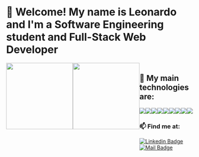 <h1>👋 Welcome! My name is Leonardo and I'm a Software Engineering student and Full-Stack Web Developer</h1>

<div style="display: flex">
<img height="180em" src="https://github-readme-stats.vercel.app/api?username=leonardonegrao&show_icons=true&theme=tokyonight&include_all_commits=true&count_private=true"/>
<img height="180em" src="https://github-readme-stats.vercel.app/api/top-langs/?username=leonardonegrao&show_icons=true&theme=tokyonight&include_all_commits=true&count_private=true&layout=compact"/>
<div>
  
<section>
  <h2>💎 My main technologies are:</h2>
  <div style="display: flex; flex-direction: row;">
    <img src="https://img.shields.io/badge/-HTML5-E34F26?style=flat-square&logo=html5&logoColor=white" />
    <img src="https://img.shields.io/badge/-CSS3-1572B6?style=flat-square&logo=css3" />
    <img src="https://img.shields.io/badge/-JavaScript-yellow?style=flat-square&logo=javascript" />
    <img src="https://img.shields.io/badge/-TypeScript-black?style=flat-square&logo=typescript" />
    <img src="https://img.shields.io/badge/-React-informational?style=flat-square&logo=react" />
    <img src="https://img.shields.io/badge/-Nodejs-lightgreen?style=flat-square&logo=node-dot-js" />
    <img src="https://img.shields.io/badge/-Docker-black?style=flat-square&logo=docker" />
    <img src="https://img.shields.io/badge/Amazon%20AWS-232F3E?style=flat-square&logo=amazon-aws" />
    <img src="https://img.shields.io/badge/-Figma-red?style=flat-square&logo=Figma&logoColor=white" />
  </div>
</section>

### 📫 Find me at:
  
[![Linkedin Badge](https://img.shields.io/badge/Linkedin-blue?style=flat-square&logo=linkedin)](https://www.linkedin.com/in/leonardo-negrao)
[![Mail Badge](https://img.shields.io/badge/leonardolnegrao@gmail.com-F6F6F6?style=flat-square&logo=gmail)](mailto:leonardolnegrao@gmail.com)
<!-- [![Website Badge](https://img.shields.io/badge/leonardonegrao.com-black?style=flat-square&logo=vercel)](https://leonardonegrao.com) -->
